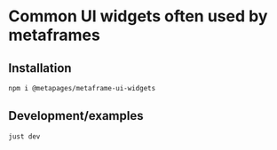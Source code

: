 # Common UI widgets often used by metaframes

## Installation

```sh
npm i @metapages/metaframe-ui-widgets
```

## Development/examples

`just dev`
